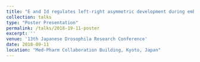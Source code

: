 ```yaml
---
title: "E and Id regulates left-right asymmetric development during embryonic development of *Drosophila*"
collection: talks
type: "Poster Presentation"
permalink: /talks/2018-19-11-poster
excerpt: ''
venue: '13th Japanese Drosophila Research Conference'
date: 2018-09-11
location: "Med-Pharm Collaboration Building, Kyoto, Japan"
---
```


